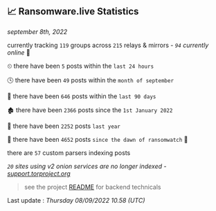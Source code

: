 
## 📈 Ransomware.live Statistics
_september 8th, 2022_

currently tracking `119` groups across `215` relays & mirrors - _`94` currently online_ 📡

⏲ there have been `5` posts within the `last 24 hours`

🕓 there have been `49` posts within the `month of september`

📅 there have been `646` posts within the `last 90 days`

🏚 there have been `2366` posts since the `1st January 2022`

🚀 there have been `2252` posts `last year`

🦕 there have been `4652` posts `since the dawn of ransomwatch` 🐣

there are `57` custom parsers indexing posts

_`20` sites using v2 onion services are no longer indexed - [support.torproject.org](https://support.torproject.org/onionservices/v2-deprecation/)_

> see the project [README](https://github.com/jmousqueton/ransomwatch#readme) for backend technicals



Last update : _Thursday 08/09/2022 10.58 (UTC)_

